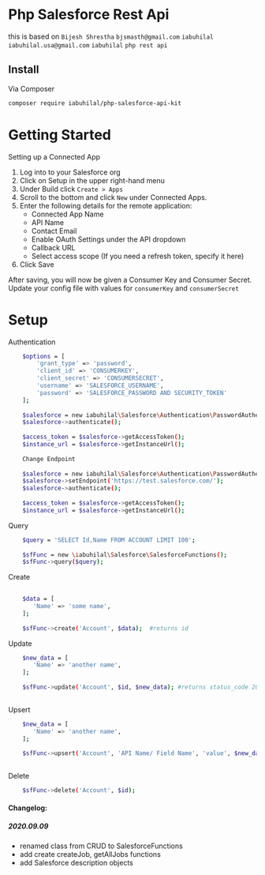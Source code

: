 # Php Salesforce Rest Api
this is based on 
```Bijesh Shrestha``` ```bjsmasth@gmail.com```
```iabuhilal``` ```iabuhilal.usa@gmail.com``` ```iabuhilal``` ```php rest api```

## Install

Via Composer

``` bash
composer require iabuhilal/php-salesforce-api-kit
```

# Getting Started

Setting up a Connected App

1. Log into to your Salesforce org
2. Click on Setup in the upper right-hand menu
3. Under Build click ```Create > Apps ```
4. Scroll to the bottom and click ```New``` under Connected Apps.
5. Enter the following details for the remote application:
    - Connected App Name
    - API Name
    - Contact Email
    - Enable OAuth Settings under the API dropdown
    - Callback URL
    - Select access scope (If you need a refresh token, specify it here)
6. Click Save

After saving, you will now be given a Consumer Key and Consumer Secret. Update your config file with values for ```consumerKey``` and ```consumerSecret```

# Setup

Authentication

```bash
    $options = [
        'grant_type' => 'password',
        'client_id' => 'CONSUMERKEY',
        'client_secret' => 'CONSUMERSECRET',
        'username' => 'SALESFORCE_USERNAME',
        'password' => 'SALESFORCE_PASSWORD AND SECURITY_TOKEN'
    ];
    
    $salesforce = new iabuhilal\Salesforce\Authentication\PasswordAuthentication($options);
    $salesforce->authenticate();
    
    $access_token = $salesforce->getAccessToken();
    $instance_url = $salesforce->getInstanceUrl();
    
    Change Endpoint
    
    $salesforce = new iabuhilal\Salesforce\Authentication\PasswordAuthentication($options);
    $salesforce->setEndpoint('https://test.salesforce.com/');
    $salesforce->authenticate();
 
    $access_token = $salesforce->getAccessToken();
    $instance_url = $salesforce->getInstanceUrl();
```

Query

```bash
    $query = 'SELECT Id,Name FROM ACCOUNT LIMIT 100';
    
    $sfFunc = new \iabuhilal\Salesforce\SalesforceFunctions();
    $sfFunc->query($query);
```

Create

```bash
    
    $data = [
       'Name' => 'some name',
    ];
    
    $sfFunc->create('Account', $data);  #returns id
```

Update

```bash
    $new_data = [
       'Name' => 'another name',
    ];
    
    $sfFunc->update('Account', $id, $new_data); #returns status_code 204
    
```
Upsert

```bash
    $new_data = [
       'Name' => 'another name',
    ];
    
    $sfFunc->upsert('Account', 'API Name/ Field Name', 'value', $new_data); #returns status_code 204 or 201
    
```

Delete

```bash
    $sfFunc->delete('Account', $id);

```





#### Changelog: ####
##### 2020.09.09 #####
 - renamed class from CRUD to SalesforceFunctions
 - add create createJob, getAllJobs functions
 - add Salesforce description objects